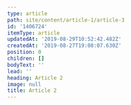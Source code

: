 ```yaml
---
type: article
path: site/content/article-1/article-3
id: '1406724'
itemType: article
updatedAt: '2019-08-29T10:52:42.482Z'
createdAt: '2019-08-27T19:08:07.630Z'
position: 0
children: []
bodyText: ''
lead: ''
heading: Article 2
image: null
title: Article 2
---
```


